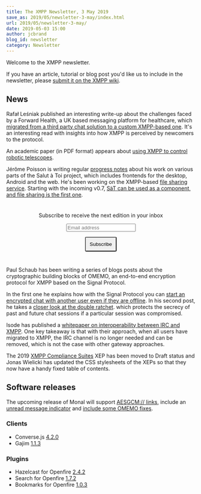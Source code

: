 ```yaml
---
title: The XMPP Newsletter, 3 May 2019
save_as: 2019/05/newsletter-3-may/index.html
url: 2019/05/newsletter-3-may/
date: 2019-05-03 15:00
author: jcbrand
blog_id: newsletter
category: Newsletter
---
```


Welcome to the XMPP newsletter.

If you have an article, tutorial or blog post you'd like us to include in the
newsletter, please [submit it on the XMPP wiki](https://wiki.xmpp.org/web/News_and_Articles_for_the_next_XMPP_Newsletter).

## News

Rafał Leśniak published an interesting write-up about the challenges faced by a
Forward Health, a UK based messaging platform for healthcare, which [migrated from
a third party chat solution to a custom XMPP-based one](https://medium.com/miquido/successful-migration-to-a-custom-xmpp-solution-76fcdecb0928).
It's an interesting read with insights into how XMPP is perceived by newcomers to the protocol.

An academic paper (in PDF format) appears about
[using XMPP to control robotic telescopes](http://www.astroscu.unam.mx/rmaa/RMxAC..51/PDF/RMxAC..51_articulo06.pdf).

Jérôme Poisson is writing regular [progress notes](https://www.goffi.org/b/EMqk8vCvdPMMjXQzZWbSc3/progress-note)
about his work on various parts of the Salut à Toi project, which includes frontends for the desktop, Android
and the web. He's been working on the XMPP-based [file sharing service](https://www.goffi.org/b/LdJWYpoF2gznf3NWgCWKba/progress-note).
Starting with the incoming v0.7, [SàT can be used as a component, and file sharing is the first one](https://www.goffi.org/b/dbK4eHGoCeWDz2NWTjSjR2/progress-note).


<form style="padding: 10px; text-align:center; margin-bottom: 30px;"
      action="https://tinyletter.com/xmpp" method="post" target="popupwindow"
      onsubmit="window.open('https://tinyletter.com/xmpp', 'popupwindow',
      'scrollbars=yes,width=800,height=600');return true">
<p><label for="tlemail">Subscribe to receive the next edition in your inbox</label></p>
<p><input type="text" placeholder="Email address" name="email" id="tlemail" /></p>
<input type="hidden" value="1" name="embed"/>
<input type="submit" style="padding: 10px; border-radius: 5%" value="Subscribe" />
</form>

Paul Schaub has been writing a series of blogs posts about the cryptographic
building blocks of OMEMO, an end-to-end encryption protocol for XMPP based on
the Signal Protocol.

In the first one he explains how with the Signal Protocol you can
[start an encrypted chat with another user even if they are offline](https://blog.jabberhead.tk/2019/04/04/shaking-hands-with-omemo-x3dh).
In his second post, he takes a [closer look at the double ratchet](https://blog.jabberhead.tk/2019/04/15/closer-look-at-the-double-ratchet).
which protects the secrecy of past and future chat sessions if a
particular session was compromised.

Isode has published a [whitepaper on interoperability between IRC and XMPP](https://isode.com/whitepapers/interconnecting-xmpp-and-irc.html).
One key takeaway is that with their approach, when all users have migrated to XMPP,
the IRC channel is no longer needed and can be removed, which is not the case with
other gateway approaches.

The 2019 [XMPP Compliance Suites](https://xmpp.org/extensions/xep-0412.html) XEP has been moved to Draft status and Jonas Wielicki
has updated the CSS stylesheets of the XEPs so that they now have a handy fixed table of contents.


## Software releases

The upcoming release of Monal will support [AESGCM:// links](https://monal.im/blog/aesgcm-links/), 
include an [unread message indicator](https://monal.im/blog/unread-message-indicator) and
[include some OMEMO fixes](https://monal.im/blog/ios-updates/).

### Clients

- Converse.js [4.2.0](https://github.com/conversejs/converse.js/releases/tag/v4.2.0)
- Gajim [1.1.3](https://dev.gajim.org/gajim/gajim/blob/gajim-1.1.3/ChangeLog)

### Plugins

- Hazelcast for Openfire [2.4.2](https://discourse.igniterealtime.org/t/hazelcast-openfire-plugin-2-4-2-released/84966)
- Search for Openfire [1.7.2](https://discourse.igniterealtime.org/t/search-openfire-plugin-1-7-2-released/84819)
- Bookmarks for Openfire [1.0.3](https://discourse.igniterealtime.org/t/bookmarks-openfire-plugin-1-0-3-released/84760)
